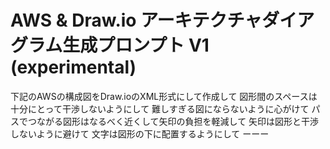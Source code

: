 # AWS & Draw.io アーキテクチャダイアグラム生成プロンプト V1 (experimental)

下記のAWSの構成図をDraw.ioのXML形式にして作成して
図形間のスペースは十分にとって干渉しないようにして
難しすぎる図にならないように心がけて
パスでつながる図形はなるべく近くして矢印の負担を軽減して
矢印は図形と干渉しないように避けて
文字は図形の下に配置するようにして
ーーー
